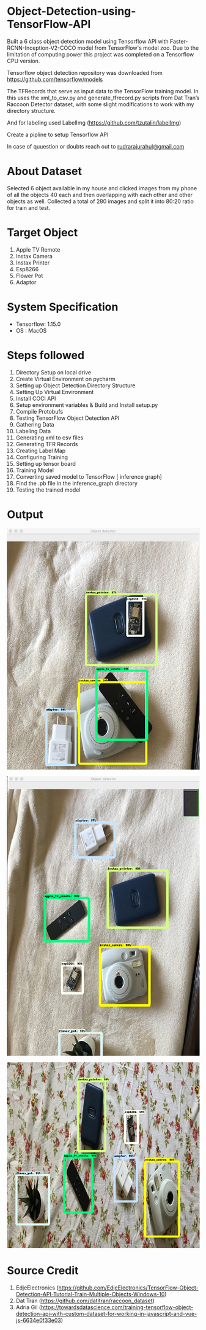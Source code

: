 # Object-Detection-using-TensorFlow-API
Built a 6 class object detection model using Tensorflow API with Faster-RCNN-Inception-V2-COCO model from TensorFlow's model zoo. Due to the limitation of computing power this project was completed on a Tensorflow CPU version.

Tensorflow object detection repository was downloaded from  https://github.com/tensorflow/models

The TFRecords that serve as input data to the TensorFlow training model. In this uses the xml_to_csv.py and generate_tfrecord.py scripts from Dat Tran’s Raccoon Detector dataset, with some slight modifications to work with my directory structure.

And for labeling used LabelImg (https://github.com/tzutalin/labelImg)

Create a pipline to setup Tensorflow API 

In case of quuestion or doubts reach out to rudrarajurahul@gmail.com

# About Dataset
Selected 6 object available in my house and clicked images from my phone of all the objects 40 each and then overlapping with each other and other objects as well. Collected a total of 280 images and split it into 80:20 ratio for train and test.

# Target Object 
1. Apple TV Remote
2. Instax Camera
3. Instax Printer
4. Esp8266
5. Flower Pot
6. Adaptor

# System Specification 
- Tensorflow: 1.15.0
- OS : MacOS

# Steps followed 

1. Directory Setup on local drive
2. Create Virtual Environment	on pycharm
3. Setting up Object Detection Directory Structure	
4. Setting Up Virtual Environment	
5. Install COCI API	
6. Setup environment variables & Build and Install setup.py	
7. Compile Protobufs	
8. Testing TensorFlow Object Detection API	
9. Gathering Data	
10. Labeling Data	
11. Generating xml to csv  files	
12. Generating TFR Records	
13. Creating Label Map	
14. Configuring Training	
15. Setting up tensor board	
16. Training Model	
17. Converting saved model to TensorFlow [ inference graph]	
18. Find the .pb file in the inference_graph directory	
19. Testing the trained model	

# Output

![Detection Output](https://github.com/rudrarajurahul/Object-Detection-using-TensorFlow-API/blob/master/Screenshot%202020-05-11%20at%209.42.20%20PM.png)

![Detection Output 2](https://github.com/rudrarajurahul/Object-Detection-using-TensorFlow-API/blob/master/Screenshot%202020-05-11%20at%209.48.06%20PM.png)

![Detection Output 3](https://github.com/rudrarajurahul/Object-Detection-using-TensorFlow-API/blob/master/Screenshot%202020-05-11%20at%209.50.53%20PM.png)

# Source Credit
1. EdjeElectronics (https://github.com/EdjeElectronics/TensorFlow-Object-Detection-API-Tutorial-Train-Multiple-Objects-Windows-10)
2. Dat Tran (https://github.com/datitran/raccoon_dataset)
3. Adria Gil (https://towardsdatascience.com/training-tensorflow-object-detection-api-with-custom-dataset-for-working-in-javascript-and-vue-js-6634e0f33e03)

